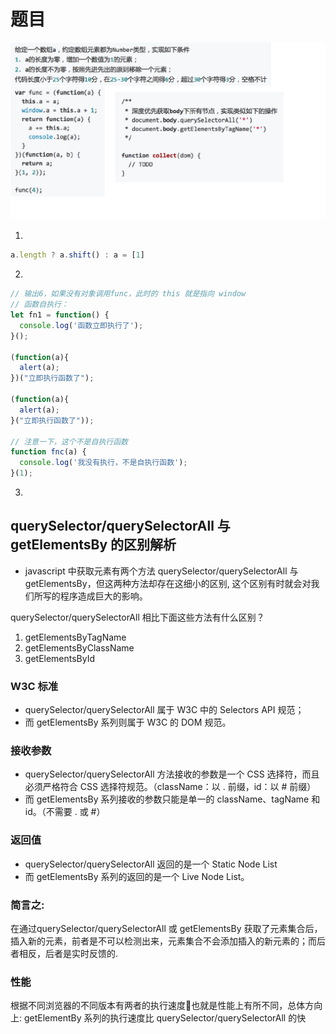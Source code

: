 # 题目

![](https://github.com/Krryxa/WORK-LEARNING/blob/master/images/test.png)

1. 
```javascript
a.length ? a.shift() : a = [1]
```

2. 
``` javascript 
// 输出6，如果没有对象调用func，此时的 this 就是指向 window
// 函数自执行：
let fn1 = function() {
  console.log('函数立即执行了');
}();

(function(a){
  alert(a); 
})("立即执行函数了");

(function(a){
  alert(a); 
}("立即执行函数了"));

// 注意一下，这个不是自执行函数
function fnc(a) {
  console.log('我没有执行，不是自执行函数');
}(1);
```

3. 

## querySelector/querySelectorAll 与 getElementsBy 的区别解析
- javascript 中获取元素有两个方法 querySelector/querySelectorAll 与 getElementsBy，但这两种方法却存在这细小的区别, 这个区别有时就会对我们所写的程序造成巨大的影响。

querySelector/querySelectorAll 相比下面这些方法有什么区别？ 
1. getElementsByTagName 
2. getElementsByClassName 
3. getElementsById

### W3C 标准 
- querySelector/querySelectorAll 属于 W3C 中的 Selectors API 规范；
- 而 getElementsBy 系列则属于 W3C 的 DOM 规范。

### 接收参数 
- querySelector/querySelectorAll 方法接收的参数是一个 CSS 选择符，而且必须严格符合 CSS 选择符规范。（className：以 . 前缀，id：以 # 前缀）
- 而 getElementsBy 系列接收的参数只能是单一的 className、tagName 和 id。（不需要 . 或 #）

### 返回值 
- querySelector/querySelectorAll 返回的是一个 Static Node List
- 而 getElementsBy 系列的返回的是一个 Live Node List。 

### 简言之: 
在通过querySelector/querySelectorAll 或 getElementsBy 获取了元素集合后，插入新的元素，前者是不可以检测出来，元素集合不会添加插入的新元素的；而后者相反，后者是实时反馈的.

### 性能 
根据不同浏览器的不同版本有两者的执行速度也就是性能上有所不同，总体方向上: getElementBy 系列的执行速度比 querySelector/querySelectorAll 的快

